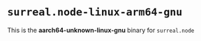 # `surreal.node-linux-arm64-gnu`

This is the **aarch64-unknown-linux-gnu** binary for `surreal.node`
